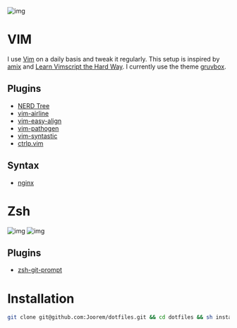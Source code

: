 ![img](https://github.com/Joorem/dotfiles/wiki/img/iterm-vim-manpage-dig-color.png)

# VIM
I use [Vim][8] on a daily basis and tweak it regularly. This setup is inspired by [amix][5] and [Learn Vimscript the Hard Way][12]. I currently use the theme [gruvbox][4].

## Plugins
* [NERD Tree][2]
* [vim-airline][1]
* [vim-easy-align][3]
* [vim-pathogen][6]
* [vim-syntastic][7]
* [ctrlp.vim][11]

## Syntax
* [nginx][10]

# Zsh
![img](https://github.com/Joorem/dotfiles/wiki/img/iterm-zsh-drill-color.png)
![img](https://github.com/Joorem/dotfiles/wiki/img/iterm-zsh-manpages-with-color.png)

## Plugins
* [zsh-git-prompt][9]

# Installation
```sh
git clone git@github.com:Joorem/dotfiles.git && cd dotfiles && sh install.sh
```

[1]:https://github.com/vim-airline/vim-airline
[2]:https://github.com/scrooloose/nerdtree
[3]:https://github.com/junegunn/vim-easy-align
[4]:https://github.com/morhetz/gruvbox
[5]:https://github.com/amix/vimrc
[6]:https://github.com/tpope/vim-pathogen
[7]:https://github.com/vim-syntastic/syntastic
[8]:https://vim.sourceforge.io
[9]:https://github.com/olivierverdier/zsh-git-prompt
[10]:http://hg.nginx.org/nginx/raw-file/tip/contrib/vim/syntax/nginx.vim
[11]:https://github.com/ctrlpvim/ctrlp.vim
[12]:http://learnvimscriptthehardway.stevelosh.com
